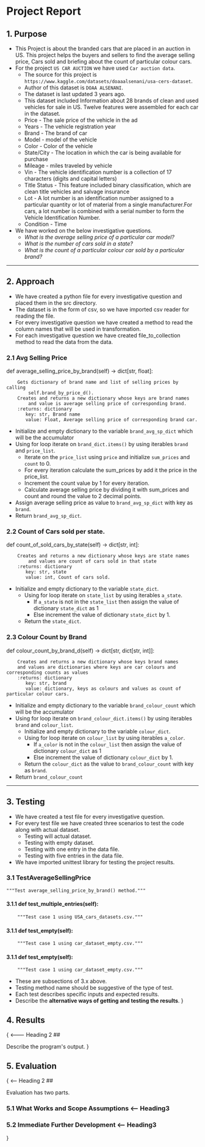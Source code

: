 
# Project Report

## 1. Purpose 


* This Project is about the branded cars that are placed in an auction in US. This project helps the buyers and sellers to find the average selling price, Cars sold and briefing about the count of particular colour cars.
* For the project `US CAR AUCTION` we have used `Car auction data`.
  - The source for this project is `https://www.kaggle.com/datasets/doaaalsenani/usa-cers-dataset`.
  - Author of this dataset is `DOAA ALSENANI`.
  - The dataset is last updated 3 years ago.
  - This dataset included Information about 28 brands of clean and used vehicles for sale in US. Twelve features were assembled for each car in the dataset.
  - Price - The sale price of the vehicle in the ad
  - Years - The vehicle registration year
  - Brand - The brand of car
  - Model - model of the vehicle
  - Color - Color of the vehicle
  - State/City - The location in which the car is being available for purchase
  - Mileage -	miles traveled by vehicle
  - Vin - The vehicle identification number is a collection of 17 characters (digits and capital letters)
  - Title Status - This feature included binary classification, which are clean title vehicles and salvage insurance
  - Lot - A lot number is an identification number assigned to a particular quantity or lot of material from a single manufacturer.For cars, a lot number is combined with a serial number to form the Vehicle Identification Number.
  - Condition -	Time
* We have worked on the below investigative questions.
  - *What is the average selling price of a particular car model?*
  - *What is the number of cars sold in a state?*
  - *What is the count of a particular colour car sold by a particular brand?*
--------------------------------------------------------------------------------------------------------

## 2. Approach 


* We have created a python file for every investigative question and placed them in the src directory.
* The dataset is in the form of csv, so we have imported csv reader for reading the file.
* For every investigative question we have created a method to read the column names that will be used in transformation.
* For each investigative question we have created file_to_collection method to read the data from the data.

### 2.1 Avg Selling Price

   def average_selling_price_by_brand(self) -> dict[str, float]:
        
        Gets dictionary of brand name and list of selling prices by calling
            self.brand_by_price_d().
        Creates and returns a new dictionary whose keys are brand names
            and value is average selling price of corresponding brand.
        :returns: dictionary
           key: str, Brand name
           value: Float, Average selling price of corresponding brand car.

* Initialize and empty dictionary to the variable `brand_avg_sp_dict` which will be the accumulator
* Using for loop iterate on `brand_dict.items()` by using iterables `brand` and `price_list`.
  * Iterate on the `price_list` using `price` and initialize `sum_prices` and `count` to 0.
  * For every iteration calculate the sum_prices by add it the price in the price_list.
  * Increment the count value by 1 for every iteration.
  * Calculate average selling price by dividing it with sum_prices and count and round the value to 2 decimal points.
* Assign average selling price as value to `brand_avg_sp_dict` with key as `brand`.
* Return `brand_avg_sp_dict`.

### 2.2 Count of Cars sold per state.

def count_of_sold_cars_by_state(self) -> dict[str, int]:
        
        Creates and returns a new dictionary whose keys are state names
            and values are count of cars sold in that state
        :returns: dictionary
           key: str, state
           value: int, Count of cars sold.

* Initialize and empty dictionary to the variable `state_dict`.
  * Using for loop iterate on `state_list` by using iterables `a_state`.
    * If  `a_state` is not in the `state_list` then assign the value of dictionary `state_dict` as 1
    * Else increment the value of dictionary `state_dict` by 1.
  * Return the `state_dict`.

### 2.3 Colour Count by Brand

def colour_count_by_brand_d(self) -> dict[str, dict[str, int]]:
        
        Creates and returns a new dictionary whose keys brand names
        and values are dictionaries where keys are car colours and corresponding counts as values
        :returns: dictionary
           key: str, brand
           value: dictionary, keys as colours and values as count of particular colour cars.
        

* Initialize and empty dictionary to the variable `brand_colour_count` which will be the accumulator
* Using for loop iterate on `brand_colour_dict.items()` by using iterables `brand` and `colour_list`.
  * Initialize and empty dictionary to the variable `colour_dict`.
  * Using for loop iterate on `colour_list` by using iterables `a_color`.
    * If  `a_color` is not in the `colour_list` then assign the value of dictionary `colour_dict` as 1
    * Else increment the value of dictionary `colour_dict` by 1.
  * Return the `colour_dict` as the value to `brand_colour_count` with key as `brand`.
* Return `brand_colour_count`

------------------------------------------------------------------------------------------------------------------------

## 3. Testing 


* We have created a test file for every investigative question.
* For every test file we have created three scenarios to test the code along with actual dataset.
  * Testing will actual dataset.
  * Testing with empty dataset.
  * Testing with one entry in the data file.
  * Testing with five entries in the data file.
* We have imported unittest library for testing the project results.

### 3.1 TestAverageSellingPrice
    """Test average_selling_price_by_brand() method."""
#### 3.1.1 def test_multiple_entries(self):
        """Test case 1 using USA_cars_datasets.csv.""" 
#### 3.1.1 def test_empty(self):
        """Test case 1 using car_dataset_empty.csv."""
####  3.1.1 def test_empty(self):
        """Test case 1 using car_dataset_empty.csv."""
  - These are subsections of 3.x above.
  - Testing method name should be suggestive of the type of test.
  - Each test describes specific inputs and expected results.
  - Describe the **alternative ways of getting and testing the results**.
}


## 4. Results 

{
<--- Heading 2 ##

Describe the program's output.
}

## 5. Evaluation 

{
<-- Heading 2 ##

Evaluation has two parts.

### 5.1 What Works and Scope Assumptions <-- Heading3 ###

### 5.2 Immediate Further Development <-- Heading3 ###
}

